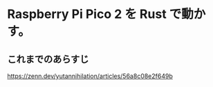 # Raspberry Pi Pico 2 を Rust で動かす。

## これまでのあらすじ

<https://zenn.dev/yutannihilation/articles/56a8c08e2f649b>
